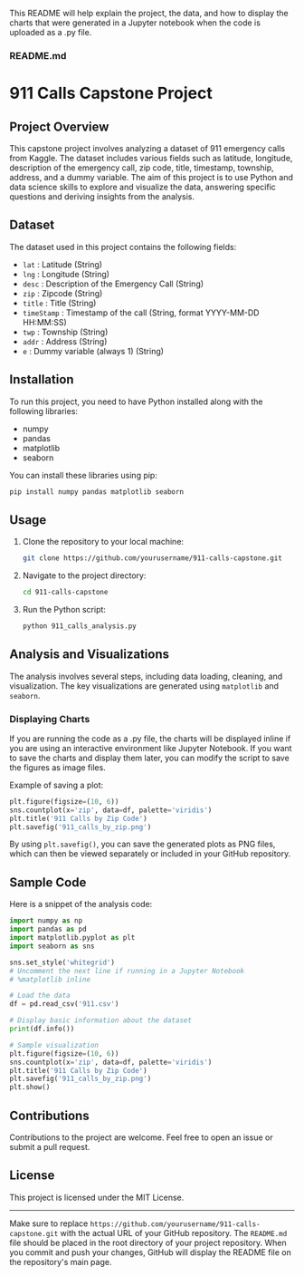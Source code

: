 This README will help explain the project, the data, and how to display the charts that were generated in a Jupyter notebook when the code is uploaded as a .py file.

### README.md

# 911 Calls Capstone Project

## Project Overview

This capstone project involves analyzing a dataset of 911 emergency calls from Kaggle. The dataset includes various fields such as latitude, longitude, description of the emergency call, zip code, title, timestamp, township, address, and a dummy variable. The aim of this project is to use Python and data science skills to explore and visualize the data, answering specific questions and deriving insights from the analysis.

## Dataset

The dataset used in this project contains the following fields:
- `lat` : Latitude (String)
- `lng` : Longitude (String)
- `desc` : Description of the Emergency Call (String)
- `zip` : Zipcode (String)
- `title` : Title (String)
- `timeStamp` : Timestamp of the call (String, format YYYY-MM-DD HH:MM:SS)
- `twp` : Township (String)
- `addr` : Address (String)
- `e` : Dummy variable (always 1) (String)

## Installation

To run this project, you need to have Python installed along with the following libraries:
- numpy
- pandas
- matplotlib
- seaborn

You can install these libraries using pip:
```sh
pip install numpy pandas matplotlib seaborn
```

## Usage

1. Clone the repository to your local machine:
   ```sh
   git clone https://github.com/yourusername/911-calls-capstone.git
   ```

2. Navigate to the project directory:
   ```sh
   cd 911-calls-capstone
   ```

3. Run the Python script:
   ```sh
   python 911_calls_analysis.py
   ```

## Analysis and Visualizations

The analysis involves several steps, including data loading, cleaning, and visualization. The key visualizations are generated using `matplotlib` and `seaborn`. 

### Displaying Charts

If you are running the code as a .py file, the charts will be displayed inline if you are using an interactive environment like Jupyter Notebook. If you want to save the charts and display them later, you can modify the script to save the figures as image files.

Example of saving a plot:
```python
plt.figure(figsize=(10, 6))
sns.countplot(x='zip', data=df, palette='viridis')
plt.title('911 Calls by Zip Code')
plt.savefig('911_calls_by_zip.png')
```

By using `plt.savefig()`, you can save the generated plots as PNG files, which can then be viewed separately or included in your GitHub repository.

## Sample Code

Here is a snippet of the analysis code:

```python
import numpy as np
import pandas as pd
import matplotlib.pyplot as plt
import seaborn as sns

sns.set_style('whitegrid')
# Uncomment the next line if running in a Jupyter Notebook
# %matplotlib inline

# Load the data
df = pd.read_csv('911.csv')

# Display basic information about the dataset
print(df.info())

# Sample visualization
plt.figure(figsize=(10, 6))
sns.countplot(x='zip', data=df, palette='viridis')
plt.title('911 Calls by Zip Code')
plt.savefig('911_calls_by_zip.png')
plt.show()
```

## Contributions

Contributions to the project are welcome. Feel free to open an issue or submit a pull request.

## License

This project is licensed under the MIT License.

---

Make sure to replace `https://github.com/yourusername/911-calls-capstone.git` with the actual URL of your GitHub repository. The `README.md` file should be placed in the root directory of your project repository. When you commit and push your changes, GitHub will display the README file on the repository's main page.
